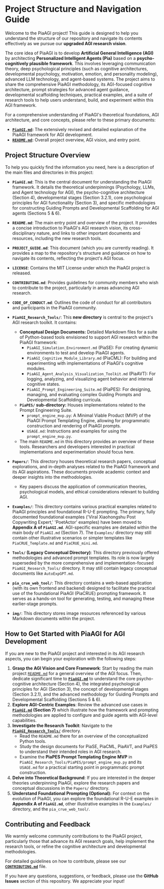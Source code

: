 # Project Structure and Navigation Guide

Welcome to the PiaAGI project! This guide is designed to help you understand the structure of our repository and navigate its contents effectively as we pursue our **upgraded AGI research vision**.

The core idea of PiaAGI is to develop **Artificial General Intelligence (AGI)** by architecting **Personalized Intelligent Agents (Pia)** based on a **psycho-cognitively plausible framework**. This involves leveraging communication theory, deep psychological principles (such as cognitive architectures, developmental psychology, motivation, emotion, and personality modeling), advanced LLM technology, and agent-based systems. The project aims to share the comprehensive PiaAGI methodology, its AGI-focused cognitive architecture, prompt strategies for advanced agent guidance, developmental scaffolding techniques, practical examples, and a suite of research tools to help users understand, build, and experiment within this AGI framework.

For a comprehensive understanding of PiaAGI's theoretical foundations, AGI architecture, and core concepts, please refer to these primary documents:
*   **[`PiaAGI.md`](PiaAGI.md):** The extensively revised and detailed explanation of the PiaAGI framework for AGI development.
*   **[`README.md`](README.md):** Overall project overview, AGI vision, and entry point.

## Project Structure Overview

To help you quickly find the information you need, here is a description of the main files and directories in this project:

*   **`PiaAGI.md`**: This is the central document for understanding the PiaAGI framework. It details the theoretical underpinnings (Psychology, LLMs, and Agent technology for AGI), the psycho-cognitive architecture (Section 4), developmental stages (Section 3.2.1), core psychological principles for AGI functionality (Section 3), and specific methodologies for constructing Guiding Prompts and Developmental Scaffolding for AGI agents (Sections 5 & 6).

*   **`README.md`**: The main entry point and overview of the project. It provides a concise introduction to PiaAGI's AGI research vision, its cross-disciplinary nature, and links to other important documents and resources, including the new research tools.

*   **`PROJECT_GUIDE.md`**: This document (which you are currently reading). It provides a map to the repository's structure and guidance on how to navigate its contents, reflecting the project's AGI focus.

*   **`LICENSE`**: Contains the MIT License under which the PiaAGI project is released.

*   **`CONTRIBUTING.md`**: Provides guidelines for community members who wish to contribute to the project, particularly in areas advancing AGI research.

*   **`CODE_OF_CONDUCT.md`**: Outlines the code of conduct for all contributors and participants in the PiaAGI community.

*   **`PiaAGI_Research_Tools/`**: This **new directory** is central to the project's AGI research toolkit. It contains:
    *   **Conceptual Design Documents:** Detailed Markdown files for a suite of Python-based tools envisioned to support AGI research within the PiaAGI framework:
        *   `PiaAGI_Simulation_Environment.md` (PiaSE): For creating dynamic environments to test and develop PiaAGI agents.
        *   `PiaAGI_Cognitive_Module_Library.md` (PiaCML): For building and experimenting with implementations of PiaAGI's cognitive modules.
        *   `PiaAGI_Agent_Analysis_Visualization_Toolkit.md` (PiaAVT): For logging, analyzing, and visualizing agent behavior and internal cognitive states.
        *   `PiaAGI_Prompt_Engineering_Suite.md` (PiaPES): For designing, managing, and evaluating complex Guiding Prompts and Developmental Scaffolding curricula.
    *   **`PiaPES/` sub-directory:** Houses implementations related to the Prompt Engineering Suite.
        *   `prompt_engine_mvp.py`: A Minimal Viable Product (MVP) of the PiaAGI Prompt Templating Engine, allowing for programmatic construction and rendering of PiaAGI prompts.
        *   `USAGE.md`: Instructions and examples for using the `prompt_engine_mvp.py`.
    *   The main `README.md` in this directory provides an overview of these tools. Researchers and developers interested in practical implementations and experimentation should focus here.

*   **`Papers/`**: This directory houses theoretical research papers, conceptual explorations, and in-depth analyses related to the PiaAGI framework and its AGI aspirations. These documents provide academic context and deeper insights into the methodologies.
    *   Key papers discuss the application of communication theories, psychological models, and ethical considerations relevant to building AGI.

*   **`Examples/`**: This directory contains various practical examples related to PiaAGI principles and foundational R-U-E prompting. The primary, fully documented foundational examples ('Viral Xiaohongshu Post Copywriting Expert,' 'PoetActor' examples) have been moved to **Appendix A of `PiaAGI.md`**. AGI-specific examples are detailed within the main body of `PiaAGI.md` (Section 7). The `Examples/` directory may still contain other illustrative scenarios or simpler templates like `PiaCRUE_Template.md` and `PiaCRUE_mini.md`.

*   **`Tools/` (Legacy Conceptual Directory)**: This directory previously offered methodologies and advanced prompt templates. Its role is now largely superseded by the more comprehensive and implementation-focused `PiaAGI_Research_Tools/` directory. It may still contain legacy conceptual documents like `AutoExpGPT.md`.

*   **`pia_crue_web_tool/`**: This directory contains a web-based application (with its own frontend and backend) designed to facilitate the practical use of the foundational PiaAGI (PiaCRUE) prompting framework. It serves as a hands-on tool for generating, testing, and managing these earlier-stage prompts.

*   **`img/`**: This directory stores image resources referenced by various Markdown documents within the project.

## How to Get Started with PiaAGI for AGI Development

If you are new to the PiaAGI project and interested in its AGI research aspects, you can begin your exploration with the following steps:

1.  **Grasp the AGI Vision and Core Framework**: Start by reading the main project [`README.md`](README.md) for a general overview of the AGI focus. Then, dedicate significant time to **[`PiaAGI.md`](PiaAGI.md)** to understand the core psycho-cognitive architecture (Section 4), the integrated psychological principles for AGI (Section 3), the concept of developmental stages (Section 3.2.1), and the advanced methodology for Guiding Prompts and Developmental Scaffolding (Sections 5 & 6).
2.  **Explore AGI-Centric Examples**: Review the advanced use cases in **[`PiaAGI.md`](PiaAGI.md) (Section 7)** which illustrate how the framework and prompting methodologies are applied to configure and guide agents with AGI-level capabilities.
3.  **Investigate the Research Toolkit**: Navigate to the **[`PiaAGI_Research_Tools/`](PiaAGI_Research_Tools/)** directory.
    *   Read the `README.md` there for an overview of the conceptualized Python tools.
    *   Study the design documents for PiaSE, PiaCML, PiaAVT, and PiaPES to understand their intended roles in AGI research.
    *   Examine the **PiaPES Prompt Templating Engine MVP** in `PiaAGI_Research_Tools/PiaPES/prompt_engine_mvp.py` and its `USAGE.md` for a practical starting point in programmatic prompt construction.
4.  **Delve into Theoretical Background**: If you are interested in the deeper theories underpinning PiaAGI, explore the research papers and conceptual discussions in the `Papers/` directory.
5.  **Understand Foundational Prompting (Optional):** For context on the evolution of PiaAGI, you can explore the foundational R-U-E examples in **Appendix A of `PiaAGI.md`**, other illustrative examples in the `Examples/` directory, and the `pia_crue_web_tool/`.

## Contributing and Feedback

We warmly welcome community contributions to the PiaAGI project, particularly those that advance its AGI research goals, help implement the research tools, or refine the cognitive architecture and developmental methodologies.

For detailed guidelines on how to contribute, please see our **[`CONTRIBUTING.md`](CONTRIBUTING.md)** file.

If you have any questions, suggestions, or feedback, please use the **GitHub Issues** section of this repository. We appreciate your input!
